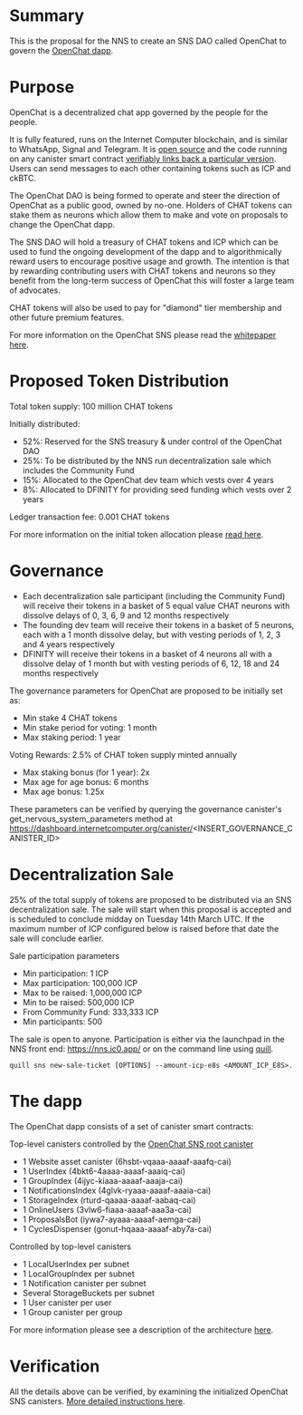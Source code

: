 # Summary

This is the proposal for the NNS to create an SNS DAO called OpenChat to govern the [OpenChat dapp](https://oc.app).

# Purpose

OpenChat is a decentralized chat app governed by the people for the people. 

It is fully featured, runs on the Internet Computer blockchain, and is similar to WhatsApp, Signal and Telegram. It is [open source](https://github.com/dfinity-lab/open-chat) and the code running on any canister smart contract [verifiably links back a particular version](https://oc.app/#/architecture?section=3). Users can send messages to each other containing tokens such as ICP and ckBTC.

The OpenChat DAO is being formed to operate and steer the direction of OpenChat as a public good, owned by no-one. Holders of CHAT tokens can stake them as neurons which allow them to make and vote on proposals to change the OpenChat dapp. 

The SNS DAO will hold a treasury of CHAT tokens and ICP which can be used to fund the ongoing development of the dapp and to algorithmically reward users to encourage positive usage and growth. The intention is that by rewarding contributing users with CHAT tokens and neurons so they benefit from the long-term success of OpenChat this will foster a large team of advocates.

CHAT tokens will also be used to pay for "diamond" tier membership and other future premium features.

For more information on the OpenChat SNS please read the [whitepaper here](https://oc.app/#/whitepaper).

# Proposed Token Distribution

Total token supply: 100 million CHAT tokens

Initially distributed:
- 52%: Reserved for the SNS treasury & under control of the OpenChat DAO
- 25%: To be distributed by the NNS run decentralization sale which includes the Community Fund
- 15%: Allocated to the OpenChat dev team which vests over 4 years
- 8%: Allocated to DFINITY for providing seed funding which vests over 2 years

Ledger transaction fee: 0.001 CHAT tokens

For more information on the initial token allocation please [read here](https://oc.app/#/whitepaper?section=5).

# Governance

- Each decentralization sale participant (including the Community Fund) will receive their tokens in a basket of 5 equal value CHAT neurons with dissolve delays of 0, 3, 6, 9 and 12 months respectively
- The founding dev team will receive their tokens in a basket of 5 neurons, each with a 1 month dissolve delay, but with vesting periods of 1, 2, 3 and 4 years respectively
- DFINITY will receive their tokens in a basket of 4 neurons all with a dissolve delay of 1 month but with vesting periods of 6, 12, 18 and 24 months respectively

The governance parameters for OpenChat are proposed to be initially set as:

- Min stake 4 CHAT tokens
- Min stake period for voting: 1 month
- Max staking period: 1 year

Voting Rewards: 2.5% of CHAT token supply minted annually

- Max staking bonus (for 1 year): 2x
- Max age for age bonus: 6 months
- Max age bonus: 1.25x

These parameters can be verified by querying the governance canister's get_nervous_system_parameters method at https://dashboard.internetcomputer.org/canister/<INSERT_GOVERNANCE_CANISTER_ID>

# Decentralization Sale

25% of the total supply of tokens are proposed to be distributed via an SNS decentralization sale. The sale will start when this proposal is accepted and is scheduled to conclude midday on Tuesday 14th March UTC. If the maximum number of ICP configured below is raised before that date the sale will conclude earlier.

Sale participation parameters

- Min participation: 1 ICP
- Max participation: 100,000 ICP
- Max to be raised: 1,000,000 ICP
- Min to be raised: 500,000 ICP
- From Community Fund: 333,333 ICP
- Min participants: 500

The sale is open to anyone. Participation is either via the launchpad in the NNS front end: https://nns.ic0.app/ or on the command line using [quill](https://github.com/dfinity/quill/).

```
quill sns new-sale-ticket [OPTIONS] --amount-icp-e8s <AMOUNT_ICP_E8S>.
```

# The dapp

The OpenChat dapp consists of a set of canister smart contracts:

Top-level canisters controlled by the [OpenChat SNS root canister](https://dashboard.internetcomputer.org/canister/<INSERT_ROOT_CANISTER_ID>)
- 1 Website asset canister (6hsbt-vqaaa-aaaaf-aaafq-cai)
- 1 UserIndex (4bkt6-4aaaa-aaaaf-aaaiq-cai)
- 1 GroupIndex (4ijyc-kiaaa-aaaaf-aaaja-cai)
- 1 NotificationsIndex (4glvk-ryaaa-aaaaf-aaaia-cai)
- 1 StorageIndex (rturd-qaaaa-aaaaf-aabaq-cai)
- 1 OnlineUsers (3vlw6-fiaaa-aaaaf-aaa3a-cai)
- 1 ProposalsBot (iywa7-ayaaa-aaaaf-aemga-cai)
- 1 CyclesDispenser (gonut-hqaaa-aaaaf-aby7a-cai)

Controlled by top-level canisters
- 1 LocalUserIndex per subnet
- 1 LocalGroupIndex per subnet
- 1 Notification canister per subnet
- Several StorageBuckets per subnet
- 1 User canister per user
- 1 Group canister per group

For more information please see a description of the architecture [here](https://oc.app/#/architecture).

# Verification

All the details above can be verified, by examining the initialized OpenChat SNS canisters. [More detailed instructions here](https://wiki.internetcomputer.org/wiki/How-to:_Verify_SNS_decentralization_sale_proposal).